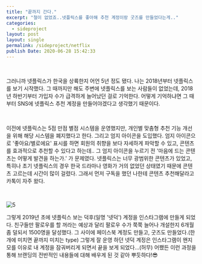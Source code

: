 ```yaml
---
title: "끝까지 간다."
excerpt: "철이 없었죠..넷플릭스를 좋아해 추천 계정이랑 굿즈를 만들었다는게.."
categories:
  - sideproject
layout: post
layout: single
permalink: /sideproject/netflix
publish Date: 2020-06-28 15:42:33
---
```


<br/>

그러니까 넷플릭스가 한국을 상륙한지 어언 5년 정도 됐다. 나는 2018년부터 넷플릭스를 보기 시작했다. 그 때까지만 해도 주변에 넷플릭스를 보는 사람들이 없었는데, 2018년 하반기부터  가입자 수가 급격하게 늘어났던 걸로 기억한다. 어떻게 기억하냐면 그 때부터 SNS에 넷플릭스 추천 계정을 만들어야겠다고 생각했기 때문이다.

<br/>

이전에 넷플릭스는 5점 만점 별점 시스템을 운영했지만, 개인별 맞춤형 추천 기능 개선을 위해 해당 시스템을 폐지했다고 한다. 그리고 엄지 아이콘을 도입했다. 엄지 아이콘으로 '좋아요/별로에요' 표시를 하면 회원의 취향을 보다 자세하게 파악할 수 있고, 콘텐츠를 효과적으로 추천할 수 있다고 하는데.. 그 엄지 아이콘을 누르기 전 '마음에 드는 콘텐츠는 어떻게 발견을 하는가.' 가 문제였다. 넷플릭스는 너무 광범위한 콘텐츠가 있었고, 특히나 초기 넷플릭스의 경우 한국 드라마나 영화가 거의 없었던 상태였기 때문에 콘텐츠 고르는데 시간이 많이 걸렸다. 그래서 먼저 구독을 했던 나한테 콘텐츠 추천해달라고 카톡이 자주 왔다. 

<br/>

![5](https://user-images.githubusercontent.com/72485853/119291470-725a6400-bc89-11eb-949a-836ab5d4272f.jpg)

그렇게 2019년 초에 넷플릭스 보는 덕후(일명 '넷덕') 계정을 인스타그램에 만들게 되었다. 친구들만 팔로우를 할 꺼라는 예상과 달리 팔로우 수가 쭉쭉 늘어나 개설한지 6개월 좀 덜되서 1500명을 달성했다. 그 사이에 페이스북 계정도 만들고, 굿즈도 만들었다.(한 개에 미치면 끝까지 미치는 type) 그렇게 잘 운영 하던 넷덕 계정은 인스타그램이 왠지 모를 이유로 내 계정을 잠궈버리게 되면서 끝을 보게 되었다...(허무)  어쨌든 이런 과정을 통해 브랜딩의 전반적인 내용들에 대해 배우게 된 것 같아 뿌듯하다!&#128526;

